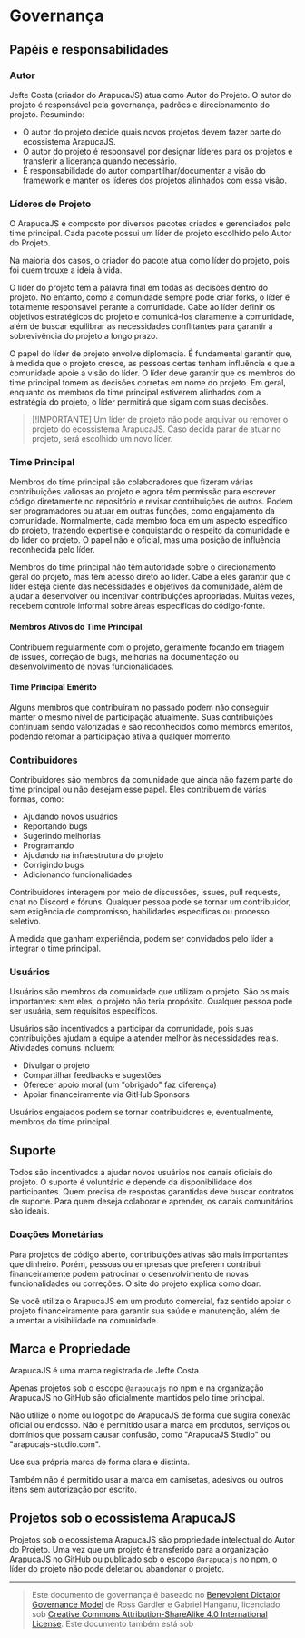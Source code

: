 
# Governança

## Papéis e responsabilidades

### Autor

Jefte Costa (criador do ArapucaJS) atua como Autor do Projeto. O autor do projeto é responsável pela governança, padrões e direcionamento do projeto. Resumindo:

- O autor do projeto decide quais novos projetos devem fazer parte do ecossistema ArapucaJS.
- O autor do projeto é responsável por designar líderes para os projetos e transferir a liderança quando necessário.
- É responsabilidade do autor compartilhar/documentar a visão do framework e manter os líderes dos projetos alinhados com essa visão.

### Líderes de Projeto

O ArapucaJS é composto por diversos pacotes criados e gerenciados pelo time principal. Cada pacote possui um líder de projeto escolhido pelo Autor do Projeto.

Na maioria dos casos, o criador do pacote atua como líder do projeto, pois foi quem trouxe a ideia à vida.

O líder do projeto tem a palavra final em todas as decisões dentro do projeto. No entanto, como a comunidade sempre pode criar forks, o líder é totalmente responsável perante a comunidade. Cabe ao líder definir os objetivos estratégicos do projeto e comunicá-los claramente à comunidade, além de buscar equilibrar as necessidades conflitantes para garantir a sobrevivência do projeto a longo prazo.

O papel do líder de projeto envolve diplomacia. É fundamental garantir que, à medida que o projeto cresce, as pessoas certas tenham influência e que a comunidade apoie a visão do líder. O líder deve garantir que os membros do time principal tomem as decisões corretas em nome do projeto. Em geral, enquanto os membros do time principal estiverem alinhados com a estratégia do projeto, o líder permitirá que sigam com suas decisões.

> [!IMPORTANTE]
> Um líder de projeto não pode arquivar ou remover o projeto do ecossistema ArapucaJS. Caso decida parar de atuar no projeto, será escolhido um novo líder.

### Time Principal

Membros do time principal são colaboradores que fizeram várias contribuições valiosas ao projeto e agora têm permissão para escrever código diretamente no repositório e revisar contribuições de outros. Podem ser programadores ou atuar em outras funções, como engajamento da comunidade. Normalmente, cada membro foca em um aspecto específico do projeto, trazendo expertise e conquistando o respeito da comunidade e do líder do projeto. O papel não é oficial, mas uma posição de influência reconhecida pelo líder.

Membros do time principal não têm autoridade sobre o direcionamento geral do projeto, mas têm acesso direto ao líder. Cabe a eles garantir que o líder esteja ciente das necessidades e objetivos da comunidade, além de ajudar a desenvolver ou incentivar contribuições apropriadas. Muitas vezes, recebem controle informal sobre áreas específicas do código-fonte.

#### Membros Ativos do Time Principal

Contribuem regularmente com o projeto, geralmente focando em triagem de issues, correção de bugs, melhorias na documentação ou desenvolvimento de novas funcionalidades.

#### Time Principal Emérito

Alguns membros que contribuíram no passado podem não conseguir manter o mesmo nível de participação atualmente. Suas contribuições continuam sendo valorizadas e são reconhecidos como membros eméritos, podendo retomar a participação ativa a qualquer momento.

### Contribuidores

Contribuidores são membros da comunidade que ainda não fazem parte do time principal ou não desejam esse papel. Eles contribuem de várias formas, como:

- Ajudando novos usuários
- Reportando bugs
- Sugerindo melhorias
- Programando
- Ajudando na infraestrutura do projeto
- Corrigindo bugs
- Adicionando funcionalidades

Contribuidores interagem por meio de discussões, issues, pull requests, chat no Discord e fóruns. Qualquer pessoa pode se tornar um contribuidor, sem exigência de compromisso, habilidades específicas ou processo seletivo.

À medida que ganham experiência, podem ser convidados pelo líder a integrar o time principal.

### Usuários

Usuários são membros da comunidade que utilizam o projeto. São os mais importantes: sem eles, o projeto não teria propósito. Qualquer pessoa pode ser usuária, sem requisitos específicos.

Usuários são incentivados a participar da comunidade, pois suas contribuições ajudam a equipe a atender melhor às necessidades reais. Atividades comuns incluem:

- Divulgar o projeto
- Compartilhar feedbacks e sugestões
- Oferecer apoio moral (um "obrigado" faz diferença)
- Apoiar financeiramente via GitHub Sponsors

Usuários engajados podem se tornar contribuidores e, eventualmente, membros do time principal.

## Suporte

Todos são incentivados a ajudar novos usuários nos canais oficiais do projeto. O suporte é voluntário e depende da disponibilidade dos participantes. Quem precisa de respostas garantidas deve buscar contratos de suporte. Para quem deseja colaborar e aprender, os canais comunitários são ideais.

### Doações Monetárias

Para projetos de código aberto, contribuições ativas são mais importantes que dinheiro. Porém, pessoas ou empresas que preferem contribuir financeiramente podem patrocinar o desenvolvimento de novas funcionalidades ou correções. O site do projeto explica como doar.

Se você utiliza o ArapucaJS em um produto comercial, faz sentido apoiar o projeto financeiramente para garantir sua saúde e manutenção, além de aumentar a visibilidade na comunidade.

## Marca e Propriedade

ArapucaJS é uma marca registrada de Jefte Costa.

Apenas projetos sob o escopo `@arapucajs` no npm e na organização ArapucaJS no GitHub são oficialmente mantidos pelo time principal.

Não utilize o nome ou logotipo do ArapucaJS de forma que sugira conexão oficial ou endosso. Não é permitido usar a marca em produtos, serviços ou domínios que possam causar confusão, como "ArapucaJS Studio" ou "arapucajs-studio.com".

Use sua própria marca de forma clara e distinta.

Também não é permitido usar a marca em camisetas, adesivos ou outros itens sem autorização por escrito.

## Projetos sob o ecossistema ArapucaJS

Projetos sob o ecossistema ArapucaJS são propriedade intelectual do Autor do Projeto. Uma vez que um projeto é transferido para a organização ArapucaJS no GitHub ou publicado sob o escopo `@arapucajs` no npm, o líder do projeto não pode deletar ou abandonar o projeto.

---

> Este documento de governança é baseado no [Benevolent Dictator Governance Model](http://oss-watch.ac.uk/resources/benevolentdictatorgovernancemodel) de Ross Gardler e Gabriel Hanganu, licenciado sob [Creative Commons Attribution-ShareAlike 4.0 International License](https://creativecommons.org/licenses/by-sa/4.0/). Este documento também está sob